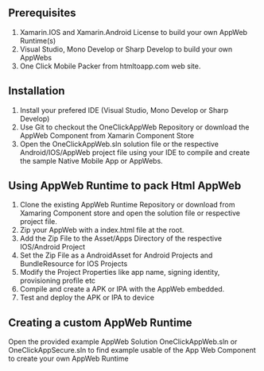## Prerequisites

<ol>
    <li>
		Xamarin.IOS and Xamarin.Android License to build your own AppWeb Runtime(s)
	</li>    
	<li>
		Visual Studio, Mono Develop or Sharp Develop to build your own AppWebs
	</li>
	<li>
		One Click Mobile Packer from htmltoapp.com web site.
	</li>    
</ol>

## Installation

<ol>
    <li>
		Install your prefered IDE (Visual Studio, Mono Develop or Sharp Develop)  
	</li>    
	<li>
		Use Git to checkout the OneClickAppWeb Repository or download the AppWeb Component from Xamarin Component Store
    </li>    
	<li>
		Open the OneClickAppWeb.sln solution file or the respective Android/IOS/AppWeb project file using your IDE to compile and create the sample Native Mobile App or AppWebs.
    </li>
</ol>

## Using AppWeb Runtime to pack Html AppWeb

<ol>
	<li>
		Clone the existing AppWeb Runtime Repository or download from Xamaring Component store and open the solution file or respective project file.
	</li>  	  
	<li>
		Zip your AppWeb with a index.html file at the root.
	</li>
	<li>
		Add the Zip File to the Asset/Apps Directory of the respective IOS/Android Project
	</li>
	<li>
		Set the Zip File as a AndroidAsset for Android Projects and BundleResource for IOS Projects
	</li>
	<li>
		Modify the Project Properties like app name, signing identity, provisioning profile etc
	</li>
	<li>
		Compile and create a APK or IPA with the AppWeb embedded. 
	</li>
	<li>
		Test and deploy the APK or IPA to device
	</li>
</ol>

## Creating a custom AppWeb Runtime 

Open the provided example AppWeb Solution OneClickAppWeb.sln or OneClickAppSecure.sln to find example usable of the App Web Component to create your own AppWeb Runtime



